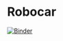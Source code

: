 # Robocar
[![Binder](https://mybinder.org/badge_logo.svg)](https://mybinder.org/v2/gh/LSBU-IOP/Robocar/main?labpath=roboCar_Simulation.ipynb)
